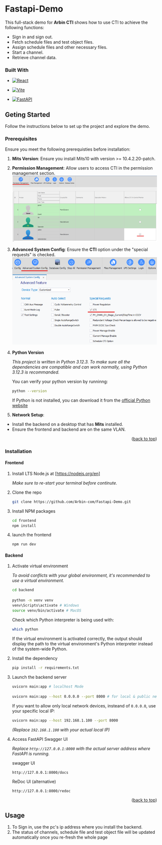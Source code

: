# Fastapi-Demo

<a id="readme-top"></a>

<!-- About The Demo -->

This full-stack demo for **Arbin CTI** shows how to use CTI to achieve the following functions:

- Sign in and sign out.
- Fetch schedule files and test object files.
- Assign schedule files and other necessary files.
- Start a channel.
- Retrieve channel data.

### Built With

- [![React][React.js]][React-url]

- [![Vite][Vite-icon]][Vite-url]

- [![FastAPI][FastAPI-icon]][FastAPI-url]

<!-- Getting Started -->

## Geting Started

Follow the instructions below to set up the project and explore the demo.

### Prerequisites

Ensure you meet the following prerequisties before installation:

1. **Mits Version**: Ensure you install Mits10 with version >= 10.4.2.20-patch.

2. **Permission Management**: Allow users to access CTI in the permission management section.
   ![](img/permission.png)

3. **Advanced System Config**: Ensure the **CTI** option under the "special requests" is checked.
   ![](img/advanced_config.png)

4. **Python Version**

   _This project is written in Python 3.12.3. To make sure all the dependencies are compatible and can work normally, using Python 3.12.3 is recommanded._

   You can verify your python version by runninng:

   ```sh
   python --version
   ```

   If Python is not installed, you can download it from the [official Python website](https://www.python.org/)

5. **Network Setup**:

- Install the backend on a desktop that has **Mits** installed.
- Ensure the frontend and backend are on the same VLAN.

<p align="right">(<a href="#readme-top">back to top</a>)</p>

### Installation

#### Frontend

1. Install LTS Node.js at [https://nodejs.org/en]

   _Make sure to re-start your terminal before continute._

2. Clone the repo
   ```sh
   git clone https://github.com/Arbin-com/Fastapi-Demo.git
   ```
3. Install NPM packages
   ```sh
   cd frontend
   npm install
   ```
4. launch the frontend
   ```sh
   npm run dev
   ```

#### Backend

1. Activate virtual environment

   _To avoid conflicts with your global environment, it's recommended to use a virtual environment._

   ```sh
   cd backend

   python -m venv venv
   venv\Scripts\activate # Windows
   source venv/bin/activate # MacOS
   ```

   Check which Python interpreter is being used with:

   ```sh
   which python
   ```

   If the virtual environment is activated correctly, the output should display the path to the virtual environment's Python interpreter instead of the system-wide Python.

2. Install the dependency
   ```sh
   pip install -r requirements.txt
   ```
3. Launch the backend server

   ```sh
   uvicorn main:app # localhost Mode

   uvicorn main:app --host 0.0.0.0 --port 8000 # for local & public network access
   ```

   If you want to allow only local network devices, insteand of `0.0.0.0`, use your specific local IP:

   ```sh
   uvicorn main:app --host 192.168.1.100 --port 8000
   ```

   _(Replace `192.168.1.100` with your actual local IP)_

4. Access FastAPI Swagger UI

   _Replace `http://127.0.0.1:8000` with the actual server address where FastAPI is running._

   swagger UI

   ```arduino
   http://127.0.0.1:8000/docs
   ```

   ReDoc UI (alternative)

   ```arduino
   http://127.0.0.1:8000/redoc
   ```

<p align="right">(<a href="#readme-top">back to top</a>)</p>

<!-- Usage -->

## Usage

1. To Sign in, use the pc's ip address where you install the backend.
2. The status of channels, schedule file and test object file will be updated automatically once you re-fresh the whole page

<!-- MARKDOWN LINKS & IMAGES -->
<!-- https://www.markdownguide.org/basic-syntax/#reference-style-links -->

[React.js]: https://img.shields.io/badge/React-20232A?style=for-the-badge&logo=react&logoColor=61DAFB
[React-url]: https://reactjs.org/
[FastAPI-icon]: https://img.shields.io/badge/FastAPI-009688?style=for-the-badge&logo=fastapi&logoColor=white
[FastAPI-url]: https://fastapi.tiangolo.com/
[Vite-icon]: https://img.shields.io/badge/Vite-646CFF?style=for-the-badge&logo=vite&logoColor=white
[Vite-url]: https://vite.dev/
